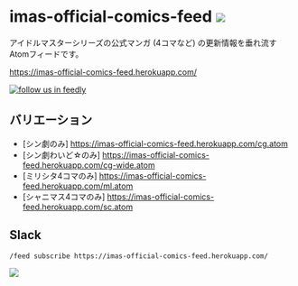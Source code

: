 # imas-official-comics-feed [![](https://upload.wikimedia.org/wikipedia/commons/thumb/d/d9/Rss-feed.svg/32px-Rss-feed.svg.png)](https://imas-official-comics-feed.herokuapp.com/)

アイドルマスターシリーズの公式マンガ (4コマなど) の更新情報を垂れ流すAtomフィードです。

https://imas-official-comics-feed.herokuapp.com/

[![follow us in feedly](http://s3.feedly.com/img/follows/feedly-follow-rectangle-flat-big_2x.png)](https://feedly.com/i/subscription/feed%2Fhttps%3A%2F%2Fimas-official-comics-feed.herokuapp.com%2F)

## バリエーション

* [シン劇のみ] https://imas-official-comics-feed.herokuapp.com/cg.atom
* [シン劇わいど☆のみ] https://imas-official-comics-feed.herokuapp.com/cg-wide.atom
* [ミリシタ4コマのみ] https://imas-official-comics-feed.herokuapp.com/ml.atom
* [シャニマス4コマのみ] https://imas-official-comics-feed.herokuapp.com/sc.atom

## Slack

`/feed subscribe https://imas-official-comics-feed.herokuapp.com/`

![](https://i.imgur.com/zXV3yhO.png)